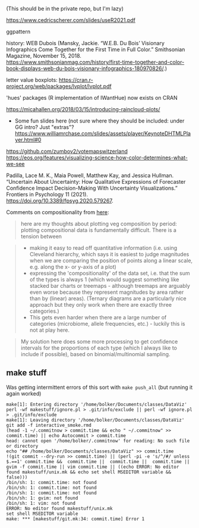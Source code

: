 (This should be in the private repo, but I'm lazy)


https://www.cedricscherer.com/slides/useR2021.pdf

ggpattern

history: WEB Dubois (Mansky, Jackie. “W.E.B. Du Bois’ Visionary Infographics Come Together for the First Time in Full Color.” Smithsonian Magazine, November 15, 2018. https://www.smithsonianmag.com/history/first-time-together-and-color-book-displays-web-du-bois-visionary-infographics-180970826/.)


letter value boxplots: https://cran.r-project.org/web/packages/lvplot/lvplot.pdf

'hues' packages (R implementation of IWantHue) now exists on CRAN

https://micahallen.org/2018/03/15/introducing-raincloud-plots/

* Some fun slides here (not sure where they should be included: under GG intro? Just "extras"?  
https://www.williamrchase.com/slides/assets/player/KeynoteDHTMLPlayer.html#0

https://github.com/zumbov2/votemapswitzerland
https://eos.org/features/visualizing-science-how-color-determines-what-we-see


Padilla, Lace M. K., Maia Powell, Matthew Kay, and Jessica Hullman. “Uncertain About Uncertainty: How Qualitative Expressions of Forecaster Confidence Impact Decision-Making With Uncertainty Visualizations.” Frontiers in Psychology 11 (2021). https://doi.org/10.3389/fpsyg.2020.579267.

Comments on compositionality from [here](https://teams.microsoft.com/l/message/19:369591fac9f94ed3a283cbd329633c0a@thread.tacv2/1613089702007?tenantId=44376307-b429-42ad-8c25-28cd496f4772&groupId=f81633df-ce5f-48f1-81b3-bedfdab309ab&parentMessageId=1613089702007&teamName=BIOLOGY%20708%20C01%20WIN%202021%20Quantitative%20Methods%20in%20Ecology%20and%20Evolution&channelName=Software%20and%20programming%20help&createdTime=1613089702007):

> here are my thoughts about plotting veg composition by period: plotting compositional data is fundamentally difficult. There is a tension between

> - making it easy to read off quantitative information (i.e. using Cleveland hierarchy, which says it is easiest to judge magnitudes when we are comparing the position of points along a linear scale, e.g. along the x- or y-axis of a plot)
>  - expressing the 'compositionality' of the data set, i.e. that the sum of the types is always 1 (which would suggest something like stacked bar charts or treemaps - although treemaps are arguably even worse because they represent magnitudes by area rather than by (linear) areas). (Ternary diagrams are a particularly nice approach but they only work when there are exactly three categories.)
>  - This gets even harder when there are a large number of categories (microbiome, allele frequencies, etc.) - luckily this is not at play here.

> My solution here does some more processing to get confidence intervals for the proportions of each type (which I always like to include if possible), based on binomial/multinomial sampling.


## make stuff

Was getting intermittent errors of this sort with `make push_all` (but running it again worked)

```
make[1]: Entering directory '/home/bolker/Documents/classes/DataViz'
perl -wf makestuff/ignore.pl > .git/info/exclude || perl -wf ignore.pl > .git/info/exclude
make[1]: Leaving directory '/home/bolker/Documents/classes/DataViz'
git add -f interactive_smoke.rmd 
(head -1 ~/.commitnow > commit.time && echo " ~/.commitnow" >> commit.time) || echo Autocommit > commit.time
head: cannot open '/home/bolker/.commitnow' for reading: No such file or directory
echo "## /home/bolker/Documents/classes/DataViz" >> commit.time
!(git commit --dry-run >> commit.time) || (perl -pi -e 's/^/#/ unless $.==1' commit.time &&  commit.time ||  commit.time ||  commit.time || gvim -f commit.time || vim commit.time || ((echo ERROR: No editor found makestuff/unix.mk && echo set shell MSEDITOR variable && false)))
/bin/sh: 1: commit.time: not found
/bin/sh: 1: commit.time: not found
/bin/sh: 1: commit.time: not found
/bin/sh: 1: gvim: not found
/bin/sh: 1: vim: not found
ERROR: No editor found makestuff/unix.mk
set shell MSEDITOR variable
make: *** [makestuff/git.mk:34: commit.time] Error 1
```
